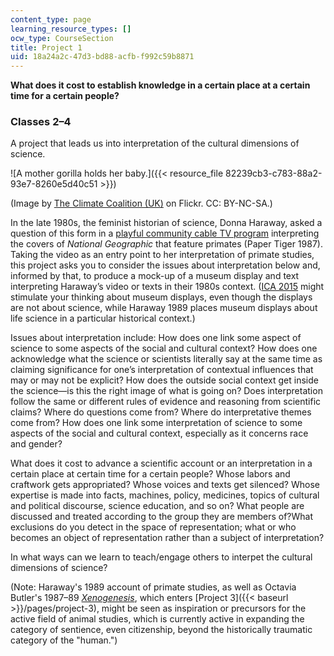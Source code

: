 ```yaml
---
content_type: page
learning_resource_types: []
ocw_type: CourseSection
title: Project 1
uid: 18a24a2c-47d3-bd88-acfb-f992c59b8871
---
```


**What does it cost to establish knowledge in a certain place at a certain time for a certain people?** 

### Classes 2–4

A project that leads us into interpretation of the cultural dimensions of science. 

![A mother gorilla holds her baby.]({{< resource_file 82239cb3-c783-88a2-93e7-8260e5d40c51 >}})  

(Image by [The Climate Coalition (UK)](https://www.flickr.com/photos/stopclimatechaos/16694837572/in/dateposted/) on Flickr. CC: BY-NC-SA.)

In the late 1980s, the feminist historian of science, Donna Haraway, asked a question of this form in a [playful community cable TV program](https://www.cctv.org/watch-tv/programs/donna-haraway-reads-national-geographic-primates-ted-koppels-long-march-viewed-dan) interpreting the covers of _National Geographic_ that feature primates (Paper Tiger 1987). Taking the video as an entry point to her interpretation of primate studies, this project asks you to consider the issues about interpretation below and, informed by that, to produce a mock-up of a museum display and text interpreting Haraway’s video or texts in their 1980s context. ([ICA 2015](https://www.youtube.com/watch?v=9URP8GgSg5M) might stimulate your thinking about museum displays, even though the displays are not about science, while Haraway 1989 places museum displays about life science in a particular historical context.)

Issues about interpretation include: How does one link some aspect of science to some aspects of the social and cultural context? How does one acknowledge what the science or scientists literally say at the same time as claiming significance for one’s interpretation of contextual influences that may or may not be explicit? How does the outside social context get inside the science—is this the right image of what is going on? Does interpretation follow the same or different rules of evidence and reasoning from scientific claims? Where do questions come from? Where do interpretative themes come from? How does one link some interpretation of science to some aspects of the social and cultural context, especially as it concerns race and gender?

What does it cost to advance a scientific account or an interpretation in a certain place at certain time for a certain people? Whose labors and craftwork gets appropriated? Whose voices and texts get silenced? Whose expertise is made into facts, machines, policy, medicines, topics of cultural and political discourse, science education, and so on? What people are discussed and treated according to the group they are members of?What exclusions do you detect in the space of representation; what or who becomes an object of representation rather than a subject of interpretation?

In what ways can we learn to teach/engage others to interpet the cultural dimensions of science?

(Note: Haraway's 1989 account of primate studies, as well as Octavia Butler's 1987–89 [_Xenogenesis_](https://en.wikipedia.org/wiki/Octavia_E._Butler#Bloodchild_and_the_Xenogenesis_trilogy:_1984.E2.80.931989), which enters [Project 3]({{< baseurl >}}/pages/project-3), might be seen as inspiration or precursors for the active field of animal studies, which is currently active in expanding the category of sentience, even citizenship, beyond the historically traumatic category of the "human.")